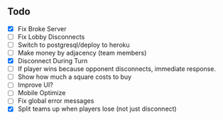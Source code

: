 ## Todo
- [X] Fix Broke Server
- [ ] Fix Lobby Disconnects
- [ ] Switch to postgresql/deploy to heroku
- [ ] Make money by adjacency (team members)
- [X] Disconnect During Turn
- [ ] If player wins because opponent disconnects, immediate response.
- [ ] Show how much a square costs to buy
- [ ] Improve UI?
- [ ] Mobile Optimize
- [ ] Fix global error messages
- [X] Split teams up when players lose (not just disconnect)
